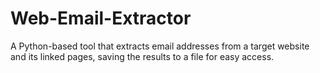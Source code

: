 # Web-Email-Extractor
A Python-based tool that extracts email addresses from a target website and its linked pages, saving the results to a file for easy access.
